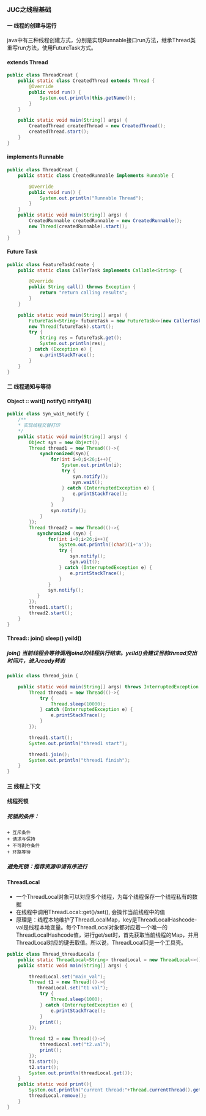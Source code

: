 ### JUC之线程基础

#### 一 线程的创建与运行

java中有三种线程创建方式，分别是实现Runnable接口run方法，继承Thread类重写run方法，使用FutureTask方式。

#### extends Thread

```java
public class ThreadCreat {
    public static class CreatedThread extends Thread {
        @Override
        public void run() {
            System.out.println(this.getName());
        }
    }

    public static void main(String[] args) {
        CreatedThread createdThread = new CreatedThread();
        createdThread.start();
    }
}
```

#### implements Runnable

```java
public class ThreadCreat {
    public static class CreatedRunnable implements Runnable {

        @Override
        public void run() {
            System.out.println("Runnable Thread");
        }
    }
    public static void main(String[] args) {
        CreatedRunnable createdRunnable = new CreatedRunnable();
        new Thread(createdRunnable).start();
    }
}
```

#### Future Task

```java
public class FeatureTaskCreate {
    public static class CallerTask implements Callable<String> {

        @Override
        public String call() throws Exception {
            return "return calling results";
        }
    }

    public static void main(String[] args) {
        FutureTask<String> futureTask = new FutureTask<>(new CallerTask());
        new Thread(futureTask).start();
        try {
            String res = futureTask.get();
            System.out.println(res);
        } catch (Exception e) {
            e.printStackTrace();
        }
    }
}
```

#### 二 线程通知与等待

#### Object :: wait() notify() nitifyAll()

```java
public class Syn_wait_notify {
	/**
	* 实现线程交替打印
	*/
    public static void main(String[] args) {
        Object syn = new Object();
        Thread thread1 = new Thread(()->{
            synchronized(syn){
                for(int i=0;i<26;i++){
                    System.out.println(i);
                    try {
                        syn.notify();
                        syn.wait();
                    } catch (InterruptedException e) {
                        e.printStackTrace();
                    }
                }
                syn.notify();
            }
        });
        Thread thread2 = new Thread(()->{
           synchronized (syn) {
               for(int i=0;i<26;i++){
                   System.out.println((char)(i+'a'));
                   try {
                       syn.notify();
                       syn.wait();
                   } catch (InterruptedException e) {
                       e.printStackTrace();
                   }
               }
               syn.notify();
           }
        });
        thread1.start();
        thread2.start();
    }
}
```

#### Thread:: join() sleep() yeild()

##### join() 当前线程会等待调用joind的线程执行结束。yeild()会建议当前thread交出时间片，进入ready转态

```java
public class thread_join {

    public static void main(String[] args) throws InterruptedException {
        Thread thread1 = new Thread(()->{
            try {
                Thread.sleep(10000);
            } catch (InterruptedException e) {
                e.printStackTrace();
            }
        });

        thread1.start();
        System.out.println("thread1 start");

        thread1.join();
        System.out.println("thread1 finish");
    }
}
```

#### 三 线程上下文

#### 线程死锁

##### 死锁的条件：

	+ 互斥条件
	+ 请求与保持
	+ 不可剥夺条件
	+ 环路等待

##### 避免死锁：推荐资源申请有序进行

#### ThreadLocal 

+ 一个ThreadLocal对象可以对应多个线程，为每个线程保存一个线程私有的数据
+ 在线程中调用ThreadLocal::get()/set(), 会操作当前线程中的值
+ 原理是：线程本地维护了ThreadLocalMap，key是ThreadLocalHashcode-val是线程本地变量。每个ThreadLocal对象都对应着一个唯一的ThreadLocalHashcode值，进行get/set时，首先获取当前线程的Map，并用ThreadLocal对应的键去取值。所以说，ThreadLocal只是一个工具壳。

```java
public class Thread_threadLocals {
    public static ThreadLocal<String> threadLocal = new ThreadLocal<>();
    public static void main(String[] args) {

        threadLocal.set("main_val");
        Thread t1 = new Thread(()->{
           threadLocal.set("t1 val");
            try {
                Thread.sleep(1000);
            } catch (InterruptedException e) {
                e.printStackTrace();
            }
            print();
        });

        Thread t2 = new Thread(()->{
            threadLocal.set("t2.val");
            print();
        });
        t1.start();
        t2.start();
        System.out.println(threadLocal.get());
    }
    public static void print(){
        System.out.println("current thread:"+Thread.currentThread().getName()+" :"+threadLocal.get());
        threadLocal.remove();
    }
}
```





